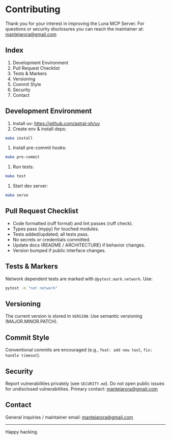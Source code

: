 # Contributing

Thank you for your interest in improving the Luna MCP Server. For questions or security disclosures you can reach the maintainer at: <mantejarora@gmail.com>

## Index

1. Development Environment
2. Pull Request Checklist
3. Tests & Markers
4. Versioning
5. Commit Style
6. Security
7. Contact

## Development Environment

1. Install uv: <https://github.com/astral-sh/uv>
2. Create env & install deps:

```bash
make install
```

1. Install pre-commit hooks:

```bash
make pre-commit
```

1. Run tests:

```bash
make test
```

1. Start dev server:

```bash
make serve
```

## Pull Request Checklist

- Code formatted (ruff format) and lint passes (ruff check).
- Types pass (mypy) for touched modules.
- Tests added/updated; all tests pass.
- No secrets or credentials committed.
- Update docs (README / ARCHITECTURE) if behavior changes.
- Version bumped if public interface changes.

## Tests & Markers

Network dependent tests are marked with `@pytest.mark.network`. Use:

```bash
pytest -m "not network"
```

## Versioning

The current version is stored in `VERSION`. Use semantic versioning (MAJOR.MINOR.PATCH).

## Commit Style

Conventional commits are encouraged (e.g., `feat: add new tool`, `fix: handle timeout`).

## Security

Report vulnerabilities privately (see `SECURITY.md`). Do not open public issues for undisclosed vulnerabilities. Primary contact: <mantejarora@gmail.com>

## Contact

General inquiries / maintainer email: <mantejarora@gmail.com>

---

Happy hacking.
